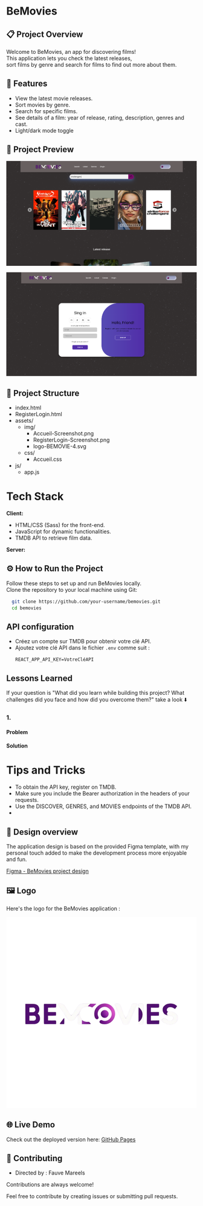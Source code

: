 
# BeMovies
## 📋 Project Overview
Welcome to BeMovies, an app for discovering films!  
This application lets you check the latest releases,  
sort films by genre and search for films to find out more about them. 

## 📱 Features

- View the latest movie releases.
- Sort movies by genre.
- Search for specific films.
- See details of a film: year of release, rating, description, genres and cast.
- Light/dark mode toggle

## 📸 Project Preview

![BeMovies Accueil.html-Screenshot](assets/img/Accueil.html-Screenshot.png)

![BeMovies RegisterLogin.html-Screenshot](assets/img/RegisterLogin.html-Screenshot.png)

## 📂 Project Structure
- index.html
- RegisterLogin.html
- assets/
  - img/
    - Accueil-Screenshot.png
    - RegisterLogin-Screenshot.png
    - logo-BEMOVIE-4.svg
  - css/
    - Accueil.css
- js/
  - app.js


# Tech Stack

**Client:** 
- HTML/CSS (Sass) for the front-end.
- JavaScript for dynamic functionalities.
- TMDB API to retrieve film data.

**Server:** 


## ⚙️ How to Run the Project

Follow these steps to set up and run BeMovies locally.        
Clone the repository to your local machine using Git:

```bash
  git clone https://github.com/your-username/bemovies.git
  cd bemovies
```
    
## API configuration


- Créez un compte sur TMDB pour obtenir votre clé API.
- Ajoutez votre clé API dans le fichier `.env` comme suit :
  ```
  REACT_APP_API_KEY=VotreCléAPI
  ```



## Lessons Learned

 If your question is "What did you learn while building this project? What challenges did you face and how did you overcome them?" take a look ⬇️

### 1. 

#### Problem



#### Solution


# Tips and Tricks

- To obtain the API key, register on TMDB.
- Make sure you include the Bearer authorization in the headers of your requests.
- Use the DISCOVER, GENRES, and MOVIES endpoints of the TMDB API.
- 
## 🎨 Design overview
The application design is based on the provided Figma template, with my personal touch added to make the development process more enjoyable and fun.

[Figma - BeMovies project design](https://www.figma.com/proto/jT6U3cABdKEUDRVTUJSbQd/BeMovies?node-id=1-2&p=f&t=fyC6QQ80OmNlIvq7-0&scaling=min-zoom&content-scaling=fixed&page-id=0%3A1)

## 🖼️ Logo
Here's the logo for the BeMovies application :

![Logo BeMovies](assets/img/logo-BEMOVIE-4.svg)


## 🌐 Live Demo

Check out the deployed version here: [GitHub Pages](https://fauve-mce.github.io/BEmovies/)


## 🎥 Contributing

- Directed by : Fauve Mareels


Contributions are always welcome!

Feel free to contribute by creating issues or submitting pull requests.
